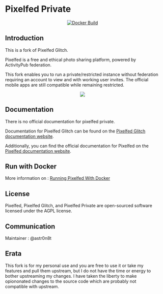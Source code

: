# Pixelfed Private

<p align="center">
<a href="https://github.com/astr0n8t/pixelfed-private/actions/"><img src="https://github.com/astr0n8t/pixelfed-private/actions/workflows/docker.yml/badge.svg" alt="Docker Build"></a>
</p>

## Introduction

This is a fork of Pixelfed Glitch.

Pixelfed is a free and ethical photo sharing platform, powered by ActivityPub federation.

This fork enables you to run a private/restricted instance without federation requiring an account to view and with working user invites.  The official mobile apps are still compatible while remaining restricted.

<p align="center">
<img src="https://pixelfed.nyc3.cdn.digitaloceanspaces.com/media/pixelfed-screenshot.jpg">
</p>

## Documentation

There is no official documentation for pixelfed private.

Documentation for Pixelfed Glitch can be found on the [Pixelfed Glitch documentation website](https://pixelfed-glitch.github.io/docs).

Additionally, you can find the official documentation for Pixelfed on the [Pixelfed documentation website](https://pixelfed-glitch.github.io/docs/).

## Run with Docker

More information on : [Running Pixelfed With Docker](https://pixelfed-glitch.github.io/docs/running-pixelfed/docker/prerequisites.html)

## License

Pixelfed, Pixelfed Glitch, and Pixelfed Private are open-sourced software licensed under the AGPL license.

## Communication

Maintainer : @astr0n8t 

## Erata

This fork is for my personal use and you are free to use it or take my features and pull them upstream, but I do not have the time or energy to bother upstreaming my changes.  I have taken the liberty to make opiononated changes to the source code which are probably not compatible with upstream.

